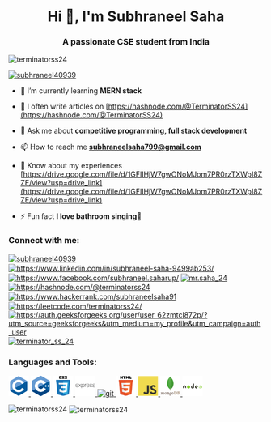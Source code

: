 <h1 align="center">Hi 👋, I'm Subhraneel Saha</h1>
<h3 align="center">A passionate CSE student from India</h3>

<p align="left"> <img src="https://komarev.com/ghpvc/?username=terminatorss24&label=Profile%20views&color=0e75b6&style=flat" alt="terminatorss24" /> </p>

<p align="left"> <a href="https://twitter.com/subhraneel40939" target="blank"><img src="https://img.shields.io/twitter/follow/subhraneel40939?logo=twitter&style=for-the-badge" alt="subhraneel40939" /></a> </p>

- 🌱 I’m currently learning **MERN stack**

- 📝 I often write articles on [https://hashnode.com/@TerminatorSS24](https://hashnode.com/@TerminatorSS24)

- 💬 Ask me about **competitive programming, full stack development**

- 📫 How to reach me **subhraneelsaha799@gmail.com**

- 📄 Know about my experiences [https://drive.google.com/file/d/1GFIlHjW7gwONoMJom7PR0rzTXWpI8ZZE/view?usp=drive_link](https://drive.google.com/file/d/1GFIlHjW7gwONoMJom7PR0rzTXWpI8ZZE/view?usp=drive_link)

- ⚡ Fun fact **I love bathroom singing🤣**

<h3 align="left">Connect with me:</h3>
<p align="left">
<a href="https://twitter.com/subhraneel40939" target="blank"><img align="center" src="https://raw.githubusercontent.com/rahuldkjain/github-profile-readme-generator/master/src/images/icons/Social/twitter.svg" alt="subhraneel40939" height="30" width="40" /></a>
<a href="https://linkedin.com/in/https://www.linkedin.com/in/subhraneel-saha-9499ab253/" target="blank"><img align="center" src="https://raw.githubusercontent.com/rahuldkjain/github-profile-readme-generator/master/src/images/icons/Social/linked-in-alt.svg" alt="https://www.linkedin.com/in/subhraneel-saha-9499ab253/" height="30" width="40" /></a>
<a href="https://fb.com/https://www.facebook.com/subhraneel.saharup/" target="blank"><img align="center" src="https://raw.githubusercontent.com/rahuldkjain/github-profile-readme-generator/master/src/images/icons/Social/facebook.svg" alt="https://www.facebook.com/subhraneel.saharup/" height="30" width="40" /></a>
<a href="https://instagram.com/mr.saha_24" target="blank"><img align="center" src="https://raw.githubusercontent.com/rahuldkjain/github-profile-readme-generator/master/src/images/icons/Social/instagram.svg" alt="mr.saha_24" height="30" width="40" /></a>
<a href="https://hashnode.com/https://hashnode.com/@terminatorss24" target="blank"><img align="center" src="https://raw.githubusercontent.com/rahuldkjain/github-profile-readme-generator/master/src/images/icons/Social/hashnode.svg" alt="https://hashnode.com/@terminatorss24" height="30" width="40" /></a>
<a href="https://www.hackerrank.com/https://www.hackerrank.com/subhraneelsaha91" target="blank"><img align="center" src="https://raw.githubusercontent.com/rahuldkjain/github-profile-readme-generator/master/src/images/icons/Social/hackerrank.svg" alt="https://www.hackerrank.com/subhraneelsaha91" height="30" width="40" /></a>
<a href="https://www.leetcode.com/https://leetcode.com/terminatorss24/" target="blank"><img align="center" src="https://raw.githubusercontent.com/rahuldkjain/github-profile-readme-generator/master/src/images/icons/Social/leet-code.svg" alt="https://leetcode.com/terminatorss24/" height="30" width="40" /></a>
<a href="https://auth.geeksforgeeks.org/user/https://auth.geeksforgeeks.org/user/user_62zmtcl872p/?utm_source=geeksforgeeks&utm_medium=my_profile&utm_campaign=auth_user" target="blank"><img align="center" src="https://raw.githubusercontent.com/rahuldkjain/github-profile-readme-generator/master/src/images/icons/Social/geeks-for-geeks.svg" alt="https://auth.geeksforgeeks.org/user/user_62zmtcl872p/?utm_source=geeksforgeeks&utm_medium=my_profile&utm_campaign=auth_user" height="30" width="40" /></a>
<a href="https://discord.gg/terminator_ss_24" target="blank"><img align="center" src="https://raw.githubusercontent.com/rahuldkjain/github-profile-readme-generator/master/src/images/icons/Social/discord.svg" alt="terminator_ss_24" height="30" width="40" /></a>
</p>

<h3 align="left">Languages and Tools:</h3>
<p align="left"> <a href="https://www.cprogramming.com/" target="_blank" rel="noreferrer"> <img src="https://raw.githubusercontent.com/devicons/devicon/master/icons/c/c-original.svg" alt="c" width="40" height="40"/> </a> <a href="https://www.w3schools.com/cpp/" target="_blank" rel="noreferrer"> <img src="https://raw.githubusercontent.com/devicons/devicon/master/icons/cplusplus/cplusplus-original.svg" alt="cplusplus" width="40" height="40"/> </a> <a href="https://www.w3schools.com/css/" target="_blank" rel="noreferrer"> <img src="https://raw.githubusercontent.com/devicons/devicon/master/icons/css3/css3-original-wordmark.svg" alt="css3" width="40" height="40"/> </a> <a href="https://expressjs.com" target="_blank" rel="noreferrer"> <img src="https://raw.githubusercontent.com/devicons/devicon/master/icons/express/express-original-wordmark.svg" alt="express" width="40" height="40"/> </a> <a href="https://git-scm.com/" target="_blank" rel="noreferrer"> <img src="https://www.vectorlogo.zone/logos/git-scm/git-scm-icon.svg" alt="git" width="40" height="40"/> </a> <a href="https://www.w3.org/html/" target="_blank" rel="noreferrer"> <img src="https://raw.githubusercontent.com/devicons/devicon/master/icons/html5/html5-original-wordmark.svg" alt="html5" width="40" height="40"/> </a> <a href="https://developer.mozilla.org/en-US/docs/Web/JavaScript" target="_blank" rel="noreferrer"> <img src="https://raw.githubusercontent.com/devicons/devicon/master/icons/javascript/javascript-original.svg" alt="javascript" width="40" height="40"/> </a> <a href="https://www.mongodb.com/" target="_blank" rel="noreferrer"> <img src="https://raw.githubusercontent.com/devicons/devicon/master/icons/mongodb/mongodb-original-wordmark.svg" alt="mongodb" width="40" height="40"/> </a> <a href="https://nodejs.org" target="_blank" rel="noreferrer"> <img src="https://raw.githubusercontent.com/devicons/devicon/master/icons/nodejs/nodejs-original-wordmark.svg" alt="nodejs" width="40" height="40"/> </a> </p>

<p><img align="left" src="https://github-readme-stats.vercel.app/api/top-langs?username=terminatorss24&show_icons=true&locale=en&layout=compact" alt="terminatorss24" /></p>

<p>&nbsp;<img align="center" src="https://github-readme-stats.vercel.app/api?username=terminatorss24&show_icons=true&locale=en" alt="terminatorss24" /></p>
